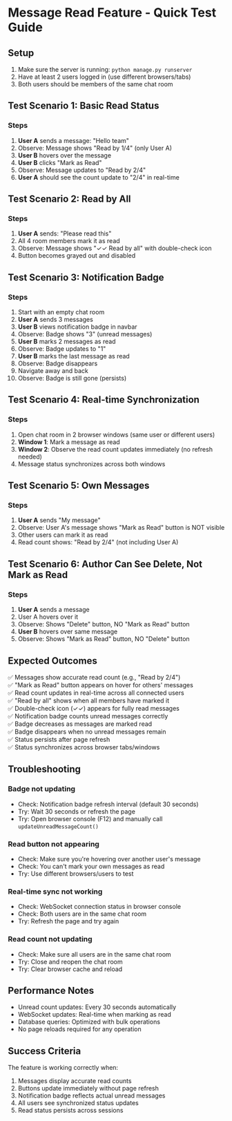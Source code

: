# Message Read Feature - Quick Test Guide

## Setup
1. Make sure the server is running: `python manage.py runserver`
2. Have at least 2 users logged in (use different browsers/tabs)
3. Both users should be members of the same chat room

## Test Scenario 1: Basic Read Status

### Steps
1. **User A** sends a message: "Hello team"
2. Observe: Message shows "Read by 1/4" (only User A)
3. **User B** hovers over the message
4. **User B** clicks "Mark as Read"
5. Observe: Message updates to "Read by 2/4"
6. **User A** should see the count update to "2/4" in real-time

## Test Scenario 2: Read by All

### Steps
1. **User A** sends: "Please read this"
2. All 4 room members mark it as read
3. Observe: Message shows "✓✓ Read by all" with double-check icon
4. Button becomes grayed out and disabled

## Test Scenario 3: Notification Badge

### Steps
1. Start with an empty chat room
2. **User A** sends 3 messages
3. **User B** views notification badge in navbar
4. Observe: Badge shows "3" (unread messages)
5. **User B** marks 2 messages as read
6. Observe: Badge updates to "1"
7. **User B** marks the last message as read
8. Observe: Badge disappears
9. Navigate away and back
10. Observe: Badge is still gone (persists)

## Test Scenario 4: Real-time Synchronization

### Steps
1. Open chat room in 2 browser windows (same user or different users)
2. **Window 1**: Mark a message as read
3. **Window 2**: Observe the read count updates immediately (no refresh needed)
4. Message status synchronizes across both windows

## Test Scenario 5: Own Messages

### Steps
1. **User A** sends "My message"
2. Observe: User A's message shows "Mark as Read" button is NOT visible
3. Other users can mark it as read
4. Read count shows: "Read by 2/4" (not including User A)

## Test Scenario 6: Author Can See Delete, Not Mark as Read

### Steps
1. **User A** sends a message
2. User A hovers over it
3. Observe: Shows "Delete" button, NO "Mark as Read" button
4. **User B** hovers over same message
5. Observe: Shows "Mark as Read" button, NO "Delete" button

## Expected Outcomes

✅ Messages show accurate read count (e.g., "Read by 2/4")  
✅ "Mark as Read" button appears on hover for others' messages  
✅ Read count updates in real-time across all connected users  
✅ "Read by all" shows when all members have marked it  
✅ Double-check icon (✓✓) appears for fully read messages  
✅ Notification badge counts unread messages correctly  
✅ Badge decreases as messages are marked read  
✅ Badge disappears when no unread messages remain  
✅ Status persists after page refresh  
✅ Status synchronizes across browser tabs/windows

## Troubleshooting

### Badge not updating
- Check: Notification badge refresh interval (default 30 seconds)
- Try: Wait 30 seconds or refresh the page
- Try: Open browser console (F12) and manually call `updateUnreadMessageCount()`

### Read button not appearing
- Check: Make sure you're hovering over another user's message
- Check: You can't mark your own messages as read
- Try: Use different browsers/users to test

### Real-time sync not working
- Check: WebSocket connection status in browser console
- Check: Both users are in the same chat room
- Try: Refresh the page and try again

### Read count not updating
- Check: Make sure all users are in the same chat room
- Try: Close and reopen the chat room
- Try: Clear browser cache and reload

## Performance Notes

- Unread count updates: Every 30 seconds automatically
- WebSocket updates: Real-time when marking as read
- Database queries: Optimized with bulk operations
- No page reloads required for any operation

## Success Criteria

The feature is working correctly when:
1. Messages display accurate read counts
2. Buttons update immediately without page refresh
3. Notification badge reflects actual unread messages
4. All users see synchronized status updates
5. Read status persists across sessions
